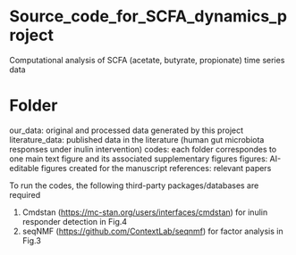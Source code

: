 # Source_code_for_SCFA_dynamics_project
Computational analysis of SCFA (acetate, butyrate, propionate) time series data

# Folder
our_data: original and processed data generated by this project
literature_data: published data in the literature (human gut microbiota responses under inulin intervention)
codes: each folder correspondes to one main text figure and its associated supplementary figures
figures: AI-editable figures created for the manuscript
references: relevant papers


To run the codes, the following third-party packages/databases are required
1. Cmdstan (https://mc-stan.org/users/interfaces/cmdstan) for inulin responder detection in Fig.4
2. seqNMF (https://github.com/ContextLab/seqnmf) for factor analysis in Fig.3

